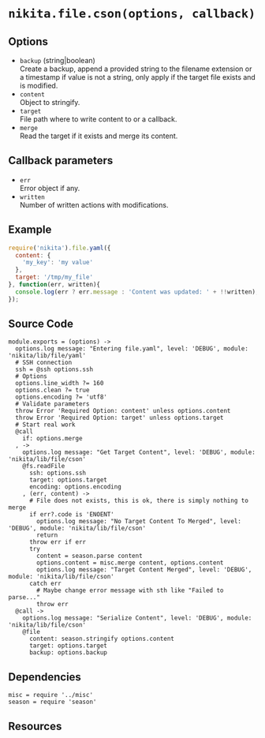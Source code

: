 
# `nikita.file.cson(options, callback)`

## Options

* `backup` (string|boolean)   
  Create a backup, append a provided string to the filename extension or a
  timestamp if value is not a string, only apply if the target file exists and
  is modified.
* `content`   
  Object to stringify.   
* `target`   
  File path where to write content to or a callback.   
* `merge`   
  Read the target if it exists and merge its content.   

## Callback parameters

* `err`   
  Error object if any.   
* `written`   
  Number of written actions with modifications.   

## Example

```js
require('nikita').file.yaml({
  content: {
    'my_key': 'my value'
  },
  target: '/tmp/my_file'
}, function(err, written){
  console.log(err ? err.message : 'Content was updated: ' + !!written);
});
```

## Source Code

    module.exports = (options) ->
      options.log message: "Entering file.yaml", level: 'DEBUG', module: 'nikita/lib/file/yaml'
      # SSH connection
      ssh = @ssh options.ssh
      # Options
      options.line_width ?= 160
      options.clean ?= true
      options.encoding ?= 'utf8'
      # Validate parameters
      throw Error 'Required Option: content' unless options.content
      throw Error 'Required Option: target' unless options.target
      # Start real work
      @call
        if: options.merge
      , ->
        options.log message: "Get Target Content", level: 'DEBUG', module: 'nikita/lib/file/cson'
        @fs.readFile
          ssh: options.ssh
          target: options.target
          encoding: options.encoding
        , (err, content) ->
          # File does not exists, this is ok, there is simply nothing to merge
          if err?.code is 'ENOENT'
            options.log message: "No Target Content To Merged", level: 'DEBUG', module: 'nikita/lib/file/cson'
            return
          throw err if err
          try
            content = season.parse content
            options.content = misc.merge content, options.content
            options.log message: "Target Content Merged", level: 'DEBUG', module: 'nikita/lib/file/cson'
          catch err
            # Maybe change error message with sth like "Failed to parse..."
            throw err
      @call ->
        options.log message: "Serialize Content", level: 'DEBUG', module: 'nikita/lib/file/cson'
        @file
          content: season.stringify options.content
          target: options.target
          backup: options.backup

## Dependencies

    misc = require '../misc'
    season = require 'season'

## Resources

[season]: https://www.npmjs.com/package/season
